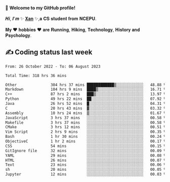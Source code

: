 🎉 **Welcome to my GitHub profile!**</br></br>
𝑯𝒊, 𝑰'𝒎 ✨ [𝐗𝐚𝐧](https://xancoding.cn/) ✨,𝐚 𝐂𝐒 𝐬𝐭𝐮𝐝𝐞𝐧𝐭 𝐟𝐫𝐨𝐦 𝐍𝐂𝐄𝐏𝐔.</br></br>
𝐌𝐲 ❤ 𝐡𝐨𝐛𝐛𝐢𝐞𝐬 ❤ 𝐚𝐫𝐞 𝐑𝐮𝐧𝐧𝐢𝐧𝐠, 𝐇𝐢𝐤𝐢𝐧𝐠, 𝐓𝐞𝐜𝐡𝐧𝐨𝐥𝐨𝐠𝐲, 𝐇𝐢𝐬𝐭𝐨𝐫𝐲 𝐚𝐧𝐝 𝐏𝐬𝐲𝐜𝐡𝐨𝐥𝐨𝐠𝐲.

## ✍️ Coding status last week
<!--START_SECTION:waka-->

```txt
From: 26 October 2022 - To: 06 August 2023

Total Time: 318 hrs 36 mins

Other               304 hrs 37 mins ████████████▒░░░░░░░░░░░░   48.88 %
Markdown            104 hrs 9 mins  ████▒░░░░░░░░░░░░░░░░░░░░   16.71 %
C++                 87 hrs 2 mins   ███▒░░░░░░░░░░░░░░░░░░░░░   13.97 %
Python              49 hrs 22 mins  ██░░░░░░░░░░░░░░░░░░░░░░░   07.92 %
Java                26 hrs 52 mins  █░░░░░░░░░░░░░░░░░░░░░░░░   04.31 %
C                   20 hrs 43 mins  ▓░░░░░░░░░░░░░░░░░░░░░░░░   03.32 %
Assembly            10 hrs 24 mins  ▒░░░░░░░░░░░░░░░░░░░░░░░░   01.67 %
JavaScript          3 hrs 37 mins   ░░░░░░░░░░░░░░░░░░░░░░░░░   00.58 %
Makefile            3 hrs 37 mins   ░░░░░░░░░░░░░░░░░░░░░░░░░   00.58 %
CMake               3 hrs 12 mins   ░░░░░░░░░░░░░░░░░░░░░░░░░   00.51 %
Vim Script          2 hrs 9 mins    ░░░░░░░░░░░░░░░░░░░░░░░░░   00.35 %
Bash                1 hr 30 mins    ░░░░░░░░░░░░░░░░░░░░░░░░░   00.24 %
ObjectiveC          1 hr 2 mins     ░░░░░░░░░░░░░░░░░░░░░░░░░   00.17 %
CSS                 54 mins         ░░░░░░░░░░░░░░░░░░░░░░░░░   00.15 %
GitIgnore file      32 mins         ░░░░░░░░░░░░░░░░░░░░░░░░░   00.09 %
YAML                29 mins         ░░░░░░░░░░░░░░░░░░░░░░░░░   00.08 %
HTML                26 mins         ░░░░░░░░░░░░░░░░░░░░░░░░░   00.07 %
Text                23 mins         ░░░░░░░░░░░░░░░░░░░░░░░░░   00.06 %
sh                  20 mins         ░░░░░░░░░░░░░░░░░░░░░░░░░   00.05 %
Jupyter             12 mins         ░░░░░░░░░░░░░░░░░░░░░░░░░   00.03 %
```

<!--END_SECTION:waka-->


<!-- ## 📈 My GitHub Stats
<p align="center">
    <img height="137px" src="https://github-readme-stats.vercel.app/api?username=Xancoding&hide_title=true&hide_border=true&show_icons=trueline_height=21&text_color=000&icon_color=000&bg_color=0,ea6161,ffc64d,fffc4d,52fa5a&theme=graywhite" /> 
    <img src="https://github-readme-stats.vercel.app/api/top-langs/?username=Xancoding&hide_title=true&hide_border=true&layout=compact&langs_count=6&text_color=000&icon_color=fff&bg_color=0,52fa5a,4dfcff,c64dff&theme=graywhite" /> 
</p> -->

<!-- ## 🔥 My GitHub activities of last 31 days.
<div align="center"> <img src="https://activity-graph.herokuapp.com/graph?username=XanCoding&theme=xcode" /> </div> -->

<!-- <p align="center"> 
  Visitor count<br/>
  <img src="https://profile-counter.glitch.me/xancoding/count.svg" />
</p> -->
